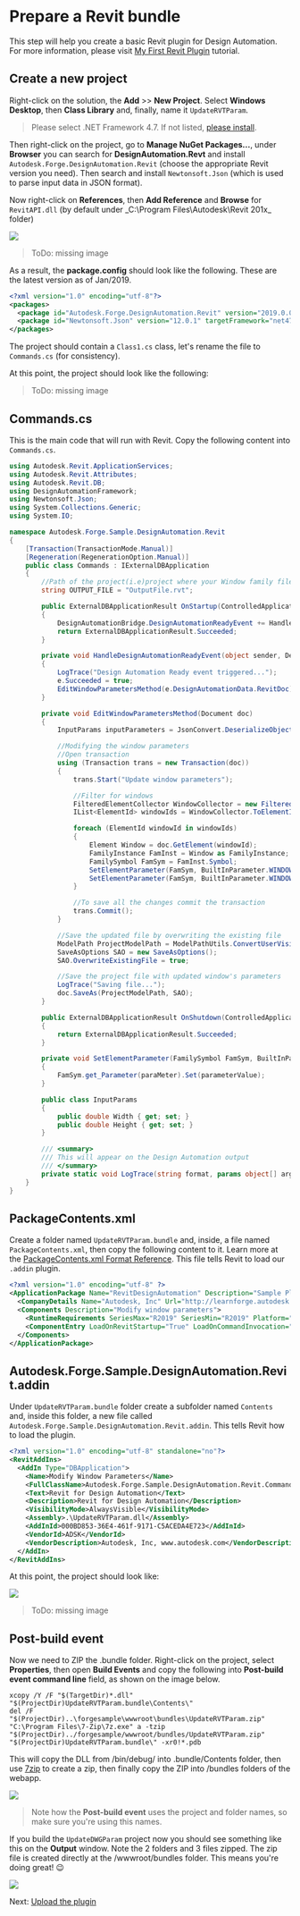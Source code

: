 # Prepare a Revit bundle

This step will help you create a basic Revit plugin for Design Automation. For more information, please visit [My First Revit Plugin](https://knowledge.autodesk.com/support/revit-products/learn-explore/caas/simplecontent/content/my-first-revit-plug-overview.html) tutorial.

## Create a new project

Right-click on the solution, the **Add** >> **New Project**. Select **Windows Desktop**, then **Class Library** and, finally, name it `UpdateRVTParam`. 

> Please select .NET Framework 4.7. If not listed, [please install](https://dotnet.microsoft.com/download/thank-you/net47).

Then right-click on the project, go to **Manage NuGet Packages...**, under **Browser** you can search for **DesignAutomation.Revt** and install `Autodesk.Forge.DesignAutomation.Revit` (choose the appropriate Revit version you need). Then search and install `Newtonsoft.Json` (which is used to parse input data in JSON format). 

Now right-click on **References**, then **Add Reference** and **Browse** for `RevitAPI.dll` (by default under _C:\Program Files\Autodesk\Revit 201x\_ folder)

![](_media/designautomation/revit/new_project.gif)

> ToDo: missing image

As a result, the **package.config** should look like the following. These are the latest version as of Jan/2019.

```xml
<?xml version="1.0" encoding="utf-8"?>
<packages>
  <package id="Autodesk.Forge.DesignAutomation.Revit" version="2019.0.0" targetFramework="net47" />
  <package id="Newtonsoft.Json" version="12.0.1" targetFramework="net47" />
</packages>
```

The project should contain a `Class1.cs` class, let's rename the file to `Commands.cs` (for consistency). 

At this point, the project should look like the following:

> ToDo: missing image

## Commands.cs

This is the main code that will run with Revit. Copy the following content into `Commands.cs`.

```csharp
using Autodesk.Revit.ApplicationServices;
using Autodesk.Revit.Attributes;
using Autodesk.Revit.DB;
using DesignAutomationFramework;
using Newtonsoft.Json;
using System.Collections.Generic;
using System.IO;

namespace Autodesk.Forge.Sample.DesignAutomation.Revit
{
    [Transaction(TransactionMode.Manual)]
    [Regeneration(RegenerationOption.Manual)]
    public class Commands : IExternalDBApplication
    {
        //Path of the project(i.e)project where your Window family files are present
        string OUTPUT_FILE = "OutputFile.rvt";

        public ExternalDBApplicationResult OnStartup(ControlledApplication application)
        {
            DesignAutomationBridge.DesignAutomationReadyEvent += HandleDesignAutomationReadyEvent;
            return ExternalDBApplicationResult.Succeeded;
        }

        private void HandleDesignAutomationReadyEvent(object sender, DesignAutomationReadyEventArgs e)
        {
            LogTrace("Design Automation Ready event triggered...");
            e.Succeeded = true;
            EditWindowParametersMethod(e.DesignAutomationData.RevitDoc);
        }

        private void EditWindowParametersMethod(Document doc)
        {
            InputParams inputParameters = JsonConvert.DeserializeObject<InputParams>(File.ReadAllText("params.json"));

            //Modifying the window parameters
            //Open transaction
            using (Transaction trans = new Transaction(doc))
            {
                trans.Start("Update window parameters");

                //Filter for windows
                FilteredElementCollector WindowCollector = new FilteredElementCollector(doc).OfCategory(BuiltInCategory.OST_Windows).WhereElementIsNotElementType();
                IList<ElementId> windowIds = WindowCollector.ToElementIds() as IList<ElementId>;

                foreach (ElementId windowId in windowIds)
                {
                    Element Window = doc.GetElement(windowId);
                    FamilyInstance FamInst = Window as FamilyInstance;
                    FamilySymbol FamSym = FamInst.Symbol;
                    SetElementParameter(FamSym, BuiltInParameter.WINDOW_HEIGHT, inputParameters.Height);
                    SetElementParameter(FamSym, BuiltInParameter.WINDOW_WIDTH, inputParameters.Width);
                }

                //To save all the changes commit the transaction 
                trans.Commit();
            }

            //Save the updated file by overwriting the existing file
            ModelPath ProjectModelPath = ModelPathUtils.ConvertUserVisiblePathToModelPath(OUTPUT_FILE);
            SaveAsOptions SAO = new SaveAsOptions();
            SAO.OverwriteExistingFile = true;

            //Save the project file with updated window's parameters
            LogTrace("Saving file...");
            doc.SaveAs(ProjectModelPath, SAO);
        }

        public ExternalDBApplicationResult OnShutdown(ControlledApplication application)
        {
            return ExternalDBApplicationResult.Succeeded;
        }

        private void SetElementParameter(FamilySymbol FamSym, BuiltInParameter paraMeter, double parameterValue)
        {
            FamSym.get_Parameter(paraMeter).Set(parameterValue);
        }

        public class InputParams
        {
            public double Width { get; set; }
            public double Height { get; set; }
        }

        /// <summary>
        /// This will appear on the Design Automation output
        /// </summary>
        private static void LogTrace(string format, params object[] args) { System.Console.WriteLine(format, args); }
    }
}
```

## PackageContents.xml

Create a folder named `UpdateRVTParam.bundle` and, inside, a file named `PackageContents.xml`, then copy the following content to it. Learn more at the [PackageContents.xml Format Reference](https://knowledge.autodesk.com/search-result/caas/CloudHelp/cloudhelp/2016/ENU/AutoCAD-Customization/files/GUID-BC76355D-682B-46ED-B9B7-66C95EEF2BD0-htm.html). This file tells Revit to load our `.addin` plugin.

```xml
<?xml version="1.0" encoding="utf-8" ?>
<ApplicationPackage Name="RevitDesignAutomation" Description="Sample Plugin for Revit" Author="learnforge.autodesk.io">
  <CompanyDetails Name="Autodesk, Inc" Url="http://learnforge.autodesk.io" Email="forge.help@autodesk.com"/>
  <Components Description="Modify window parameters">
    <RuntimeRequirements SeriesMax="R2019" SeriesMin="R2019" Platform="Revit" OS="Win64"/>
    <ComponentEntry LoadOnRevitStartup="True" LoadOnCommandInvocation="False" AppDescription="Modify Window Parameters" ModuleName="./Contents/Autodesk.Forge.Sample.DesignAutomation.Revit.addin" Version="1.0.0" AppName="Modify Window Parameters"/>
  </Components>
</ApplicationPackage>
```

## Autodesk.Forge.Sample.DesignAutomation.Revit.addin

Under `UpdateRVTParam.bundle` folder create a subfolder named `Contents` and, inside this folder, a new file called `Autodesk.Forge.Sample.DesignAutomation.Revit.addin`. This tells Revit how to load the plugin.

```xml
<?xml version="1.0" encoding="utf-8" standalone="no"?>
<RevitAddIns>
  <AddIn Type="DBApplication">
    <Name>Modify Window Parameters</Name>
    <FullClassName>Autodesk.Forge.Sample.DesignAutomation.Revit.Commands</FullClassName>
    <Text>Revit for Design Automation</Text>
    <Description>Revit for Design Automation</Description>
    <VisibilityMode>AlwaysVisible</VisibilityMode>
    <Assembly>.\UpdateRVTParam.dll</Assembly>
    <AddInId>000BD853-36E4-461f-9171-C5ACEDA4E723</AddInId>
    <VendorId>ADSK</VendorId>
    <VendorDescription>Autodesk, Inc, www.autodesk.com</VendorDescription>
  </AddIn>
</RevitAddIns>
```

At this point, the project should look like:

![](_media/designautomation/revit/bundle_folders.png)

> ToDo: missing image

## Post-build event

Now we need to ZIP the .bundle folder. Right-click on the project, select **Properties**, then open **Build Events** and copy the following into **Post-build event command line** field, as shown on the image below.

```
xcopy /Y /F "$(TargetDir)*.dll" "$(ProjectDir)UpdateRVTParam.bundle\Contents\"
del /F "$(ProjectDir)..\forgesample\wwwroot\bundles\UpdateRVTParam.zip"
"C:\Program Files\7-Zip\7z.exe" a -tzip "$(ProjectDir)../forgesample/wwwroot/bundles/UpdateRVTParam.zip" "$(ProjectDir)UpdateRVTParam.bundle\" -xr0!*.pdb
```

This will copy the DLL from /bin/debug/ into .bundle/Contents folder, then use [7zip](https://www.7-zip.org/) to create a zip, then finally copy the ZIP into /bundles folders of the webapp.

![](_media/designautomation/revit/post_build.png)

> Note how the **Post-build event** uses the project and folder names, so make sure you're using this names.

If you build the `UpdateDWGParam` project now you should see something like this on the **Output** window. Note the 2 folders and 3 files zipped. The zip file is created directly at the /wwwroot/bundles folder. This means you're doing great! :wink:

![](_media/designautomation/revit/build_output.png)

Next: [Upload the plugin](designautomation/appbundle/netcore)